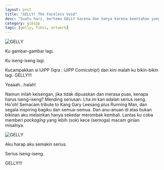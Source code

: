 ```yaml
---
layout: post
title: "GELLY! The Faceless Void"
desc: "Suatu hari, bertemu GELLY karena dan hanya karena keentahan yang menjadi-jadi."
category: gibipp
tags: [gelly, fiksi, artwork]
---
```


![GELLY](http://gizipp.com/wp-content/uploads/faces-gelly-the-faceless-void-gizipp.png)

Ku gambar-gambar lagi.

Ku iseng-iseng lagi.

Kucampakkan si IJIPP (Iqra : IJIPP Comicstrip!) dan kini malah ku bikin-bikin lagi. GELLY!!!

Yeaaah...halah!

Namun inilah keisengan, jika tidak dipuaskan dan merasa puas, kenapa harus iseng-iseng? Mending seriusan. Lha ini kan adalah serius iseng. Ho'oh! Semacam tribute to Kang Gary Leesang plus Running Man, dan segala inspiring bagiku dan semua-semua. Dan anu-anuan di atas bukan bikinan aku melainkan hanya sekedar merombak kembali. Lantas ku coba memberi *packaging* yang lebih (sok) kece (semoga) macam ginian misalnya.

![GELLY](http://gizipp.com/wp-content/uploads/gelly-the-faceless-void-gizipp.png)

Aku harap aku semakin serius.

Serius iseng-iseng.

GELLY!!!

